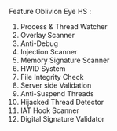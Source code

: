 Feature Oblivion Eye HS :
1. Process & Thread Watcher
2. Overlay Scanner
3. Anti-Debug
4. Injection Scanner
5. Memory Signature Scanner
6. HWID System
7. File Integrity Check
8. Server side Validation
9. Anti-Suspend Threads
10. Hijacked Thread Detector
11. IAT Hook Scanner
12. Digital Signature Validator


